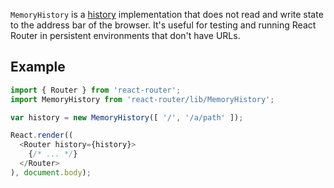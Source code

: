`MemoryHistory` is a [history][Histories] implementation that does not
read and write state to the address bar of the browser. It's useful
for testing and running React Router in persistent environments that
don't have URLs.

Example
-------

```js
import { Router } from 'react-router';
import MemoryHistory from 'react-router/lib/MemoryHistory';

var history = new MemoryHistory([ '/', '/a/path' ]);

React.render((
  <Router history={history}>
    {/* ... */}
  </Router>
), document.body);
```

  [Histories]:#TODO

